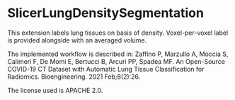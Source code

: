 # SlicerLungDensitySegmentation
This extension labels lung tissues on basis of density.
Voxel-per-voxel label is provided alongside with an averaged volume.

The implemented workflow is described in:
Zaffino P, Marzullo A, Moccia S, Calimeri F, De Momi E, Bertucci B, Arcuri PP, Spadea MF. An Open-Source COVID-19 CT Dataset with Automatic Lung Tissue Classification for Radiomics. Bioengineering. 2021 Feb;8(2):26.

The license used is APACHE 2.0.

